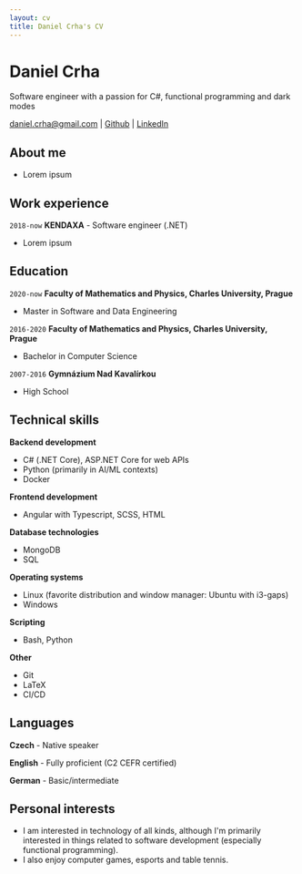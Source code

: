 ```yaml
---
layout: cv
title: Daniel Crha's CV
---
```

# Daniel Crha
Software engineer with a passion for C#, functional programming and dark modes

<div id="webaddress">
<a href="mailto:daniel.crha@gmail.com">daniel.crha@gmail.com</a>
| <a href="https://github.com/yawnston">Github</a>
| <a href="https://www.linkedin.com/in/daniel-crha">LinkedIn</a>
</div>

## About me

- Lorem ipsum

## Work experience

`2018-now`
__KENDAXA__ - Software engineer (.NET)

- Lorem ipsum

## Education

`2020-now`
__Faculty of Mathematics and Physics, Charles University, Prague__

- Master in Software and Data Engineering

`2016-2020`
__Faculty of Mathematics and Physics, Charles University, Prague__

- Bachelor in Computer Science

`2007-2016`
__Gymnázium Nad Kavalírkou__

- High School

## Technical skills

__Backend development__
- C# (.NET Core), ASP.NET Core for web APIs
- Python (primarily in AI/ML contexts)
- Docker

__Frontend development__
- Angular with Typescript, SCSS, HTML

__Database technologies__
- MongoDB
- SQL

__Operating systems__
- Linux (favorite distribution and window manager: Ubuntu with i3-gaps)
- Windows

__Scripting__
- Bash, Python

__Other__
- Git
- LaTeX
- CI/CD

## Languages

__Czech__ - Native speaker

__English__ - Fully proficient (C2 CEFR certified)

__German__ - Basic/intermediate

## Personal interests

- I am interested in technology of all kinds, although I'm primarily interested
in things related to software development (especially functional programming).
- I also enjoy computer games, esports and table tennis.

<!-- ### Footer

Last updated: 19 October 2020 -->

